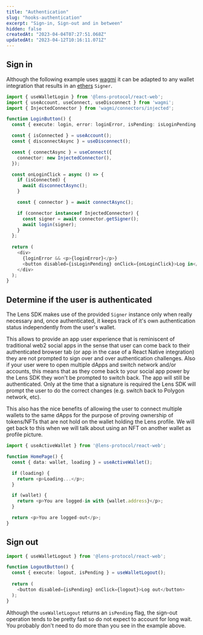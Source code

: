 ```yaml
---
title: "Authentication"
slug: "hooks-authentication"
excerpt: "Sign-in, Sign-out and in between"
hidden: false
createdAt: "2023-04-04T07:27:51.068Z"
updatedAt: "2023-04-12T10:16:11.071Z"
---
```

## Sign in

Although the following example uses [wagmi](https://wagmi.sh/) it can be adapted to any wallet integration that results in an [ethers](https://ethers.org/) `Signer`.

```typescript
import { useWalletLogin } from '@lens-protocol/react-web';
import { useAccount, useConnect, useDisconnect } from 'wagmi';
import { InjectedConnector } from 'wagmi/connectors/injected';

function LoginButton() {
  const { execute: login, error: loginError, isPending: isLoginPending } = useWalletLogin();

  const { isConnected } = useAccount();
  const { disconnectAsync } = useDisconnect();

  const { connectAsync } = useConnect({
    connector: new InjectedConnector(),
  });

  const onLoginClick = async () => {
    if (isConnected) {
      await disconnectAsync();
    }

    const { connector } = await connectAsync();

    if (connector instanceof InjectedConnector) {
      const signer = await connector.getSigner();
      await login(signer);
    }
  };
 
  return (
    <div>
      {loginError && <p>{loginError}</p>}
      <button disabled={isLoginPending} onClick={onLoginClick}>Log in</button>
    </div>
  );
}
```



## Determine if the user is authenticated

The Lens SDK makes use of the provided `Signer` instance only when really necessary and, once authenticated, it keeps track of it's own authentication status independently from the user's wallet.

This allows to provide an app user experience that is reminiscent of traditional web2 social apps in the sense that user can come back to their authenticated browser tab (or app in the case of a React Native integration) they are not prompted to sign over and over authentication challenges. Also if your user were to open multiple dApps and switch network and/or accounts, this means that as they come back to your social app power by the Lens SDK they won't be prompted to switch back. The app will still be authenticated. Only at the time that a signature is required the Lens SDK will prompt the user to do the correct changes (e.g. switch back to Polygon network, etc).

This also has the nice benefits of allowing the user to connect multiple wallets to the same dApps for the purpose of proving ownership of tokens/NFTs that are not hold on the wallet holding the Lens profile. We will get back to this when we will talk about using an NFT on another wallet as profile picture.

```typescript
import { useActiveWallet } from '@lens-protocol/react-web';

function HomePage() {
  const { data: wallet, loading } = useActiveWallet();

  if (loading) {
    return <p>Loading...</p>;
  }

  if (wallet) {
    return <p>You are logged-in with {wallet.address}</p>;
  } 

  return <p>You are logged-out</p>;
}
```



## Sign out

```typescript
import { useWalletLogout } from '@lens-protocol/react-web';

function LogoutButton() {
  const { execute: logout, isPending } = useWalletLogout();
  
  return (
    <button disabled={isPending} onClick={logout}>Log out</button>
  );
}
```



Although the `useWalletLogout` returns an `isPending` flag, the sign-out operation tends to be pretty fast so do not expect to account for long wait. You probably don't need to do more than you see in the example above.